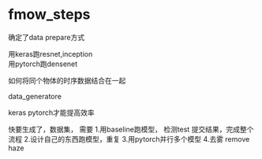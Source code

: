 # fmow_steps



确定了data prepare方式<br>


用keras跑resnet,inception<br>
用pytorch跑densenet<br>

如何将同个物体的时序数据结合在一起<br>


data_generatore

keras pytorch才能提高效率





快要生成了，数据集，
需要
1.用baseline跑模型， 检测test 提交结果，完成整个流程
2.设计自己的东西跑模型，重复
3.用pytorch并行多个模型
4.去雾 remove haze


